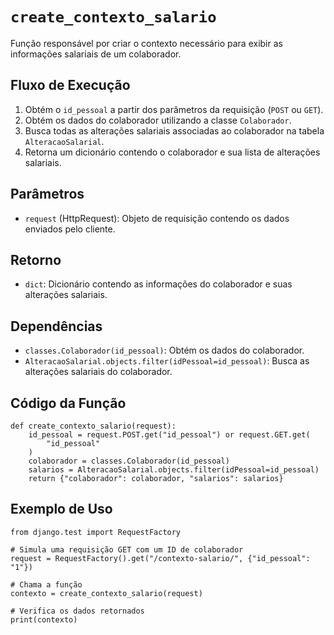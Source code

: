 # `create_contexto_salario`

Função responsável por criar o contexto necessário para exibir as informações salariais de um colaborador.

## Fluxo de Execução

1. Obtém o `id_pessoal` a partir dos parâmetros da requisição (`POST` ou `GET`).
2. Obtém os dados do colaborador utilizando a classe `Colaborador`.
3. Busca todas as alterações salariais associadas ao colaborador na tabela `AlteracaoSalarial`.
4. Retorna um dicionário contendo o colaborador e sua lista de alterações salariais.

## Parâmetros

- `request` (HttpRequest): Objeto de requisição contendo os dados enviados pelo cliente.

## Retorno

- `dict`: Dicionário contendo as informações do colaborador e suas alterações salariais.

## Dependências

- `classes.Colaborador(id_pessoal)`: Obtém os dados do colaborador.
- `AlteracaoSalarial.objects.filter(idPessoal=id_pessoal)`: Busca as alterações salariais do colaborador.

## Código da Função

```{.py3 linenums="1"}
def create_contexto_salario(request):
    id_pessoal = request.POST.get("id_pessoal") or request.GET.get(
        "id_pessoal"
    )
    colaborador = classes.Colaborador(id_pessoal)
    salarios = AlteracaoSalarial.objects.filter(idPessoal=id_pessoal)
    return {"colaborador": colaborador, "salarios": salarios}
```

## Exemplo de Uso

```{.py3 linenums="1"}
from django.test import RequestFactory

# Simula uma requisição GET com um ID de colaborador
request = RequestFactory().get("/contexto-salario/", {"id_pessoal": "1"})

# Chama a função
contexto = create_contexto_salario(request)

# Verifica os dados retornados
print(contexto)
```


